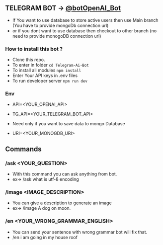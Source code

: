 ## TELEGRAM BOT -> [@botOpenAI_Bot](https://t.me/botOpenAI_Bot)

- If You want to use database to store active users then use Main branch (You have to provide  mongoDb connection url)
- or if you dont want to use database then checkout to other branch (no need to provide monogoDB connection url)


### How to install this bot ?

- Clone this repo.
- To enter in folder `cd Telegram-Ai-Bot`
- To install all modules `npm install`
- Enter Your API keys in .env files
- To run developer server `npm run dev`

### Env

- API=<YOUR_OPENAI_API>
- TG_API=<YOUR_TELEGRAM_BOT_API>

- Need only if you want to save data to mongo Database
- URI=<YOUR_MONOGDB_URI>

## Commands 

### /ask <YOUR_QUESTION>
- With this command you can ask anything from bot.
- ex-> /ask what is utf-8 encoding


### /image <IMAGE_DESCRIPTION>
 - You can give a description to generate an image
 - ex-> /image A dog on moon.

### /en <YOUR_WRONG_GRAMMAR_ENGLISH>
 - You can send your sentence with wrong grammar bot will fix that.
 - /en i am going in my house roof
 
 

